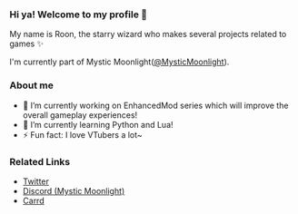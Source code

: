 ### Hi ya! Welcome to my profile 👋
My name is Roon, the starry wizard who makes several projects related to games ✨

I'm currently part of Mystic Moonlight([@MysticMoonlight](https://github.com/MysticMoonlight)).

### About me
- 🔭 I’m currently working on EnhancedMod series which will improve the overall gameplay experiences!
- 🌱 I’m currently learning Python and Lua!
- ⚡ Fun fact: I love VTubers a lot~

### Related Links
- [Twitter](https://twitter.com/Roon_Moonlight)
- [Discord (Mystic Moonlight)](https://discord.gg/WbXhYQkkzw)
- [Carrd](https://roonmoonlight.carrd.co)
<!--
**RoonMoonlight/RoonMoonlight** is a ✨ _special_ ✨ repository because its `README.md` (this file) appears on your GitHub profile.

Here are some ideas to get you started:

- 🔭 I’m currently working on ...
- 🌱 I’m currently learning ...
- 👯 I’m looking to collaborate on ...
- 🤔 I’m looking for help with ...
- 💬 Ask me about ...
- 📫 How to reach me: ...
- 😄 Pronouns: ...
- ⚡ Fun fact: ...
-->
